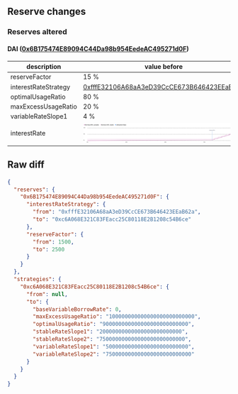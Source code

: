 ## Reserve changes

### Reserves altered

#### DAI ([0x6B175474E89094C44Da98b954EedeAC495271d0F](https://etherscan.io/address/0x6B175474E89094C44Da98b954EedeAC495271d0F))

| description | value before | value after |
| --- | --- | --- |
| reserveFactor | 15 % | 25 % |
| interestRateStrategy | [0xfffE32106A68aA3eD39CcCE673B646423EEaB62a](https://etherscan.io/address/0xfffE32106A68aA3eD39CcCE673B646423EEaB62a) | [0xc6A068E321C83FEacc25C80118E2B1208c54B6ce](https://etherscan.io/address/0xc6A068E321C83FEacc25C80118E2B1208c54B6ce) |
| optimalUsageRatio | 80 % | 90 % |
| maxExcessUsageRatio | 20 % | 10 % |
| variableRateSlope1 | 4 % | 5 % |
| interestRate | ![before](/.assets/c415a8c57745a62d63e11134fe8acf5059377542.svg) | ![after](/.assets/d1a493171bfb16a17ecaf7a2d7ef8e0782317be5.svg) |

## Raw diff

```json
{
  "reserves": {
    "0x6B175474E89094C44Da98b954EedeAC495271d0F": {
      "interestRateStrategy": {
        "from": "0xfffE32106A68aA3eD39CcCE673B646423EEaB62a",
        "to": "0xc6A068E321C83FEacc25C80118E2B1208c54B6ce"
      },
      "reserveFactor": {
        "from": 1500,
        "to": 2500
      }
    }
  },
  "strategies": {
    "0xc6A068E321C83FEacc25C80118E2B1208c54B6ce": {
      "from": null,
      "to": {
        "baseVariableBorrowRate": 0,
        "maxExcessUsageRatio": "100000000000000000000000000",
        "optimalUsageRatio": "900000000000000000000000000",
        "stableRateSlope1": "20000000000000000000000000",
        "stableRateSlope2": "750000000000000000000000000",
        "variableRateSlope1": "50000000000000000000000000",
        "variableRateSlope2": "750000000000000000000000000"
      }
    }
  }
}
```